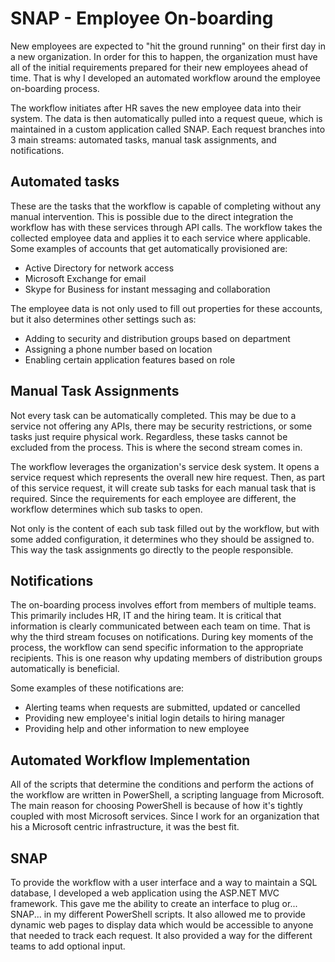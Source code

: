 # SNAP - Employee On-boarding

New employees are expected to "hit the ground running" on their first day in a new organization. In order for this to happen, the organization must have all of the initial requirements prepared for their new employees ahead of time. That is why I developed an automated workflow around the employee on-boarding process.

The workflow initiates after HR saves the new employee data into their system. The data is then automatically pulled into a request queue, which is maintained in a custom application called SNAP. Each request branches into 3 main streams: automated tasks, manual task assignments, and notifications.

## Automated tasks
These are the tasks that the workflow is capable of completing without any manual intervention. This is possible due to the direct integration the workflow has with these services through API calls. The workflow takes the collected employee data and applies it to each service where applicable. Some examples of accounts that get automatically provisioned are:

* Active Directory for network access
* Microsoft Exchange for email
* Skype for Business for instant messaging and collaboration

The employee data is not only used to fill out properties for these accounts, but it also determines other settings such as:

* Adding to security and distribution groups based on department
* Assigning a phone number based on location
* Enabling certain application features based on role

## Manual Task Assignments
Not every task can be automatically completed. This may be due to a service not offering any APIs, there may be security restrictions, or some tasks just require physical work. Regardless, these tasks cannot be excluded from the process. This is where the second stream comes in.

The workflow leverages the organization's service desk system. It opens a service request which represents the overall new hire request. Then, as part of this service request, it will create sub tasks for each manual task that is required. Since the requirements for each employee are different, the workflow determines which sub tasks to open.

Not only is the content of each sub task filled out by the workflow, but with some added configuration, it determines who they should be assigned to. This way the task assignments go directly to the people responsible.

## Notifications
The on-boarding process involves effort from members of multiple teams. This primarily includes HR, IT and the hiring team. It is critical that information is clearly communicated between each team on time. That is why the third stream focuses on notifications. During key moments of the process, the workflow can send specific information to the appropriate recipients. This is one reason why updating members of distribution groups automatically is beneficial.

Some examples of these notifications are:

* Alerting teams when requests are submitted, updated or cancelled
* Providing new employee's initial login details to hiring manager
* Providing help and other information to new employee

## Automated Workflow Implementation
All of the scripts that determine the conditions and perform the actions of the workflow are written in PowerShell, a scripting language from Microsoft. The main reason for choosing PowerShell is because of how it's tightly coupled with most Microsoft services. Since I work for an organization that his a Microsoft centric infrastructure, it was the best fit.

## SNAP
To provide the workflow with a user interface and a way to maintain a SQL database, I developed a web application using the ASP.NET MVC framework. This gave me the ability to create an interface to plug or... SNAP... in my different PowerShell scripts. It also allowed me to provide dynamic web pages to display data which would be accessible to anyone that needed to track each request. It also provided a way for the different teams to add optional input.

